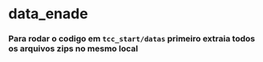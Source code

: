 # data_enade

### Para rodar  o codigo em ```tcc_start/datas``` primeiro extraia todos os arquivos zips no mesmo local